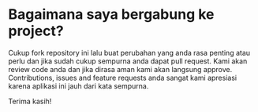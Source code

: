 # Bagaimana saya bergabung ke project?

Cukup fork repository ini lalu buat perubahan yang anda rasa penting atau perlu dan jika sudah cukup sempurna anda dapat pull request. Kami akan review code anda dan jika dirasa aman kami akan langsung approve. Contributions, issues and feature requests anda sangat kami apresiasi karena aplikasi ini jauh dari kata sempurna.

Terima kasih!
